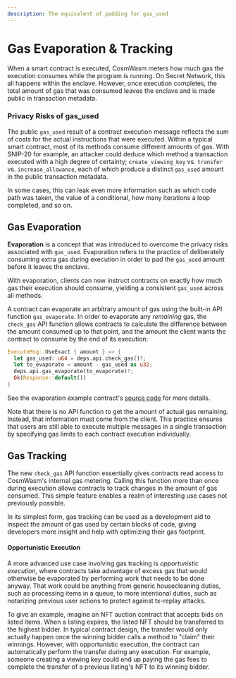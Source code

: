 ```yaml
---
description: The equivalent of padding for gas_used
---
```


# Gas Evaporation & Tracking

When a smart contract is executed, CosmWasm meters how much gas the execution consumes while the program is running. On Secret Network, this all happens within the enclave. However, once execution completes, the total amount of gas that was consumed leaves the enclave and is made public in transaction metadata.

### Privacy Risks of gas\_used

The public `gas_used` result of a contract execution message reflects the sum of costs for the actual instructions that were executed. Within a typical smart contract, most of its methods consume different amounts of gas. With SNIP-20 for example, an attacker could deduce which method a transaction executed with a high degree of certainty; `create_viewing_key` vs. `transfer` vs. `increase_allowance`, each of which produce a distinct `gas_used` amount in the public transaction metadata.

In some cases, this can leak even more information such as which code path was taken, the value of a conditional, how many iterations a loop completed, and so on.

## Gas Evaporation

**Evaporation** is a concept that was introduced to overcome the privacy risks associated with `gas_used`. Evaporation refers to the practice of deliberately consuming extra gas during execution in order to pad the `gas_used` amount before it leaves the enclave.

With evaporation, clients can now instruct contracts on exactly how much gas their execution should consume, yielding a consistent `gas_used` across all methods.

A contract can evaporate an arbitrary amount of gas using the built-in API function `gas_evaporate`. In order to evaporate any _remaining_ gas, the `check_gas` API function allows contracts to calculate the difference between the amount consumed up to that point, and the amount the client wants the contract to consume by the end of its execution:

```rust
ExecuteMsg::UseExact { amount } => {
  let gas_used: u64 = deps.api.check_gas()?;
  let to_evaporate = amount - gas_used as u32;
  deps.api.gas_evaporate(to_evaporate)?;
  Ok(Response::default())
}
```

See the evaporation example contract's [source code](https://github.com/scrtlabs/SecretNetwork/blob/master/cosmwasm/contracts/v1/compute-tests/evaporation/src/contract.rs) for more details.

Note that there is no API function to get the amount of actual gas remaining. Instead, that information must come from the client. This practice ensures that users are still able to execute multiple messages in a single transaction by specifying gas limits to each contract execution individually. &#x20;

## Gas Tracking

The new `check_gas` API function essentially gives contracts read access to CosmWasm's internal gas metering. Calling this function more than once during execution allows contracts to track changes in the amount of gas consumed. This simple feature enables a realm of interesting use cases not previously possible.

In its simplest form, gas tracking can be used as a development aid to inspect the amount of gas used by certain blocks of code, giving developers more insight and help with optimizing their gas footprint.

#### Opportunistic Execution

A more advanced use case involving gas tracking is _opportunistic execution,_ where contracts take advantage of excess gas that would otherwise be evaporated by performing work that needs to be done anyway. That work could be anything from generic housecleaning duties, such as processing items in a queue, to more intentional duties, such as notarizing previous user actions to protect against tx-replay attacks.

To give an example, imagine an NFT auction contract that accepts bids on listed items. When a listing expires, the listed NFT should be transferred to the highest bidder. In typical contract design, the transfer would only actually happen once the winning bidder calls a method to "claim" their winnings. However, with opportunistic execution, the contract can automatically perform the transfer during any execution. For example, someone creating a viewing key could end up paying the gas fees to complete the transfer of a previous listing's NFT to its winning bidder.
